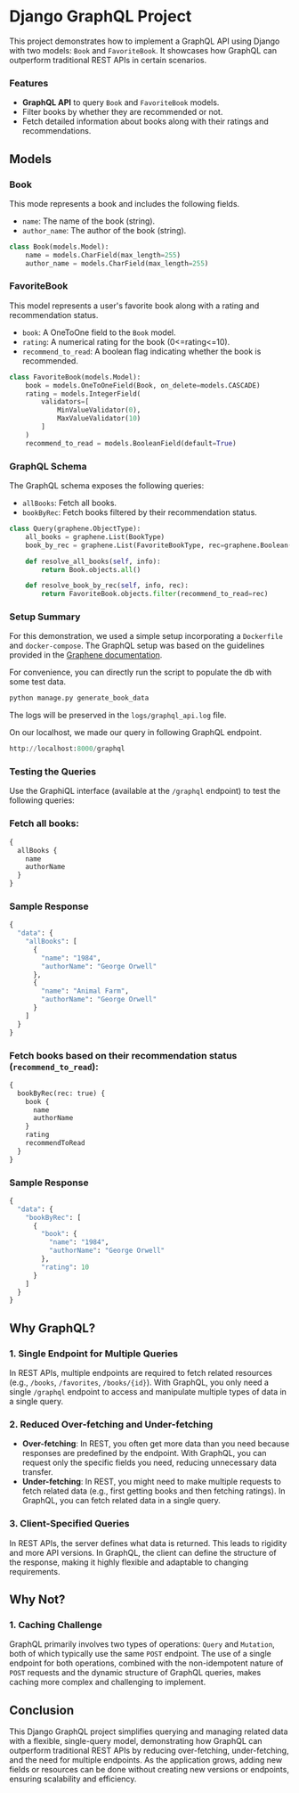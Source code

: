 # Django GraphQL Project
This project demonstrates how to implement a GraphQL API using Django with two models: `Book` and `FavoriteBook`. It showcases how GraphQL can outperform traditional REST APIs in certain scenarios.

### Features

- **GraphQL API** to query `Book` and `FavoriteBook` models.
- Filter books by whether they are recommended or not.
- Fetch detailed information about books along with their ratings and recommendations.

## Models


### Book

This mode represents a book and includes the following fields.
- `name`: The name of the book (string). 
- `author_name`: The author of the book (string).

```python
class Book(models.Model):
    name = models.CharField(max_length=255)
    author_name = models.CharField(max_length=255)
```

### FavoriteBook

This model represents a user's favorite book along with a rating and recommendation status.
- `book`: A OneToOne field to the `Book` model.
- `rating`: A numerical rating for the book (0<=rating<=10).
- `recommend_to_read`: A boolean flag indicating whether the book is recommended.

```python
class FavoriteBook(models.Model):
    book = models.OneToOneField(Book, on_delete=models.CASCADE)
    rating = models.IntegerField(
        validators=[
            MinValueValidator(0),
            MaxValueValidator(10)
        ]
    )
    recommend_to_read = models.BooleanField(default=True)
```

### GraphQL Schema

The GraphQL schema exposes the following queries:
- `allBooks`: Fetch all books.
- `bookByRec`: Fetch books filtered by their recommendation status.

```python
class Query(graphene.ObjectType):
    all_books = graphene.List(BookType)
    book_by_rec = graphene.List(FavoriteBookType, rec=graphene.Boolean(required=True))

    def resolve_all_books(self, info):
        return Book.objects.all()

    def resolve_book_by_rec(self, info, rec):
        return FavoriteBook.objects.filter(recommend_to_read=rec)
```

### Setup Summary

For this demonstration, we used a simple setup incorporating a `Dockerfile` and `docker-compose`. The GraphQL setup was based on the guidelines provided in the [Graphene documentation](https://docs.graphene-python.org/en/latest/).

For convenience, you can directly run the script to populate the db with some test data.

```python
python manage.py generate_book_data
```

The logs will be preserved in the `logs/graphql_api.log` file.

On our localhost, we made our query in following GraphQL endpoint.
```python
http://localhost:8000/graphql
```
### Testing the Queries

Use the GraphiQL interface (available at the `/graphql` endpoint) to test the following queries:

### Fetch all books:

```python
{
  allBooks {
    name
    authorName
  }
}
```

### Sample Response

```python
{
  "data": {
    "allBooks": [
      {
        "name": "1984",
        "authorName": "George Orwell"
      },
      {
        "name": "Animal Farm",
        "authorName": "George Orwell"
      }
    ]
  }
}
```

### Fetch books based on their recommendation status (`recommend_to_read`):


```python
{
  bookByRec(rec: true) {
    book {
      name
      authorName
    }
    rating
    recommendToRead
  }
}
```

### Sample Response

```python
{
  "data": {
    "bookByRec": [
      {
        "book": {
          "name": "1984",
          "authorName": "George Orwell"
        },
        "rating": 10
      }
    ]
  }
}
```

## Why GraphQL?

### 1. Single Endpoint for Multiple Queries
In REST APIs, multiple endpoints are required to fetch related resources (e.g., `/books`, `/favorites`, `/books/{id}`). With GraphQL, you only need a single `/graphql` endpoint to access and manipulate multiple types of data in a single query.

### 2. Reduced Over-fetching and Under-fetching
- **Over-fetching**: In REST, you often get more data than you need because responses are predefined by the endpoint. With GraphQL, you can request only the specific fields you need, reducing unnecessary data transfer.
- **Under-fetching**: In REST, you might need to make multiple requests to fetch related data (e.g., first getting books and then fetching ratings). In GraphQL, you can fetch related data in a single query.

### 3. Client-Specified Queries
In REST APIs, the server defines what data is returned. This leads to rigidity and more API versions. In GraphQL, the client can define the structure of the response, making it highly flexible and adaptable to changing requirements.

## Why Not?

### 1. Caching Challenge
GraphQL primarily involves two types of operations: `Query` and `Mutation`, both of which typically use the same `POST` endpoint. The use of a single endpoint for both operations, combined with the non-idempotent nature of `POST` requests and the dynamic structure of GraphQL queries, makes caching more complex and challenging to implement.

## Conclusion

This Django GraphQL project simplifies querying and managing related data with a flexible, single-query model, demonstrating how GraphQL can outperform traditional REST APIs by reducing over-fetching, under-fetching, and the need for multiple endpoints. As the application grows, adding new fields or resources can be done without creating new versions or endpoints, ensuring scalability and efficiency.

